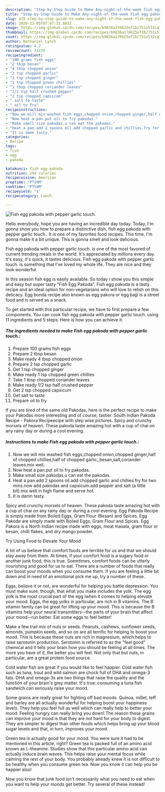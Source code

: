 ```yaml
---
description: "Step-by-Step Guide to Make Any-night-of-the-week Fish egg pakoda with pepper garlic touch."
title: "Step-by-Step Guide to Make Any-night-of-the-week Fish egg pakoda with pepper garlic touch."
slug: 415-step-by-step-guide-to-make-any-night-of-the-week-fish-egg-pakoda-with-pepper-garlic-touch
date: 2020-12-05T07:47:33.883Z
image: https://img-global.cpcdn.com/recipes/b9836a176625ef1b/751x532cq70/fish-egg-pakoda-with-pepper-garlic-touch-recipe-main-photo.jpg
thumbnail: https://img-global.cpcdn.com/recipes/b9836a176625ef1b/751x532cq70/fish-egg-pakoda-with-pepper-garlic-touch-recipe-main-photo.jpg
cover: https://img-global.cpcdn.com/recipes/b9836a176625ef1b/751x532cq70/fish-egg-pakoda-with-pepper-garlic-touch-recipe-main-photo.jpg
author: Nathaniel Lynch
ratingvalue: 4.2
reviewcount: 31239
recipeingredient:
- "100 grams fish eggs"
- "2 tbsp besan"
- "4 tbsp chopped onion"
- "2 tsp chopped garlic"
- "1 tsp chopped ginger"
- "1 tsp chopped green chillies"
- "1 tbsp chopped coriander leaves"
- "1/2 tsp half crushed pepper"
- "2 tsp chopped capsicum"
- " salt to taste"
- " oil to fry"
recipeinstructions:
- "Now we will mix washed fish eggs,chopped onion,chopped ginger,half of chopped chillies,half of chopped garlic,,besan,salt,coriander leaves.mix well."
- "Now heat a pan.put oil to fry pakodas."
- "Make small size pakodas.u can eat the pakodas."
- "Heat a pan.add 2 spoons oil.add chopped garlic and chillies.fry for two mins.now add pakodas and capsicum.add pepper and salt (a little bit).mix well in high flame and serve hot."
- "It is damn tasty."
categories:
- Recipe
tags:
- fish
- egg
- pakoda

katakunci: fish egg pakoda 
nutrition: 294 calories
recipecuisine: American
preptime: "PT29M"
cooktime: "PT59M"
recipeyield: "1"
recipecategory: Lunch

---
```



![Fish egg pakoda with pepper garlic touch.](https://img-global.cpcdn.com/recipes/b9836a176625ef1b/751x532cq70/fish-egg-pakoda-with-pepper-garlic-touch-recipe-main-photo.jpg)

Hello everybody, hope you are having an incredible day today. Today, I'm gonna show you how to prepare a distinctive dish, fish egg pakoda with pepper garlic touch.. It is one of my favorites food recipes. This time, I'm gonna make it a bit unique. This is gonna smell and look delicious.

Fish egg pakoda with pepper garlic touch. is one of the most favored of current trending meals in the world. It's appreciated by millions every day. It's easy, it's quick, it tastes delicious. Fish egg pakoda with pepper garlic touch. is something that I've loved my whole life. They are nice and they look wonderful.

In this season fish egg is easily available. So today i show you this simple and easy but super tasty &#34;Fish Egg Pakoda&#34;. Fish egg pakoda is a tasty recipe and an ideal option for non-vegetarians who will love to relish on this delicacy. Egg bonda recipe also known as egg pakora or egg bajji is a street food and is served as a snack.


To get started with this particular recipe, we have to first prepare a few components. You can cook fish egg pakoda with pepper garlic touch. using 11 ingredients and 5 steps. Here is how you can achieve it.

<!--inarticleads1-->

##### The ingredients needed to make Fish egg pakoda with pepper garlic touch.:

1. Prepare 100 grams fish eggs
1. Prepare 2 tbsp besan
1. Make ready 4 tbsp chopped onion
1. Prepare 2 tsp chopped garlic
1. Get 1 tsp chopped ginger
1. Make ready 1 tsp chopped green chillies
1. Take 1 tbsp chopped coriander leaves
1. Make ready 1/2 tsp half crushed pepper
1. Get 2 tsp chopped capsicum
1. Get  salt to taste
1. Prepare  oil to fry


If you are tired of the same old Pakodas, here is the perfect recipe to make your Pakodas more interesting and of course, tastier. South Indian Pakoda Recipe - Pakora Recipeecipe with step wise pictures. Spicy and crunchy morsels of heaven. These pakoda taste amazing hot with a cup of chai on any rainy day or during a cool evening. 

<!--inarticleads2-->

##### Instructions to make Fish egg pakoda with pepper garlic touch.:

1. Now we will mix washed fish eggs,chopped onion,chopped ginger,half of chopped chillies,half of chopped garlic,,besan,salt,coriander leaves.mix well.
1. Now heat a pan.put oil to fry pakodas.
1. Make small size pakodas.u can eat the pakodas.
1. Heat a pan.add 2 spoons oil.add chopped garlic and chillies.fry for two mins.now add pakodas and capsicum.add pepper and salt (a little bit).mix well in high flame and serve hot.
1. It is damn tasty.


Spicy and crunchy morsels of heaven. These pakoda taste amazing hot with a cup of chai on any rainy day or during a cool evening. Egg Pakoda Recipe is simply made from Boiled Eggs, Gram Flour (Besan) and Spices. Egg Pakode are simply made with Boiled Eggs, Gram Flour and Spices. Egg Pakora is a North Indian recipe made with eggs, meat masala, gram flour or besan, chilli flakes, and dry mango powder. 

Try Using Food to Elevate Your Mood


A lot of us believe that comfort foods are terrible for us and that we should stay away from them. At times, if your comfort food is a sugary food or another junk food, this is true. Soemtimes, comfort foods can be utterly nourishing and good for us to eat. There are a number of foods that really can boost your moods when you consume them. If you are feeling a little bit down and in need of an emotional pick me up, try a number of these.

Eggs, believe it or not, are wonderful for helping you battle depression. You must make sure, though, that what you make includes the yolk. The egg yolk is the most crucial part of the egg iwhen it comes to helping elevate your mood. Eggs, the egg yolks in particular, are rich in B vitamins. The B vitamin family can be great for lifting up your mood. This is because the B vitamins help your neural transmitters--the parts of your brain that affect your mood--run better. Eat some eggs to feel better!

Make a few trail mix of nuts or seeds. Peanuts, cashews, sunflower seeds, almonds, pumpkin seeds, and so on are all terrific for helping to boost your mood. This is because these nuts are rich in magnesium, which helps to raise serotonin production. Serotonin is referred to as the "feel good" chemical and it tells your brain how you should be feeling at all times. The more you have of it, the better you will feel. Not only that but nuts, in particular, are a great protein food source.

Cold water fish are great if you would like to feel happier. Cold water fish such as tuna, trout and wild salmon are chock full of DHA and omega-3 fats. DHA and omega-3s are two things that raise the quality and the function of your brain's grey matter. It's true: consuming a tuna fish sandwich can seriously raise your mood. 

Some grains are really great for fighting off bad moods. Quinoa, millet, teff and barley are all actually wonderful for helping boost your happiness levels. They help you feel full as well which can really help to better your mood. Feeling hungry can really bring you down! The reason these grains can improve your mood is that they are not hard for your body to digest. They are simpler to digest than other foods which helps bring up your blood sugar levels and that, in turn, improves your mood.

Green tea is actually good for your mood. You were sure it had to be mentioned in this article, right? Green tea is packed full of an amino acid known as L-theanine. Studies show that this particular amino acid can actually induce brain waves. This helps raise your mental focus while calming the rest of your body. You probably already knew it is not difficult to be healthy when you consume green tea. Now you know it can help you be happier also!

Now you know that junk food isn't necessarily what you need to eat when you want to help your moods get better. Try several of these instead!

